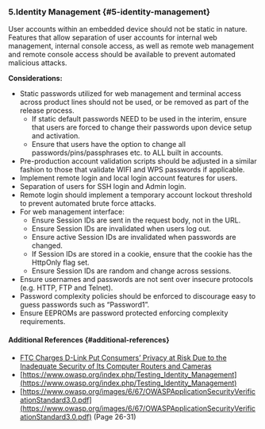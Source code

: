 ### 5.Identity Management {#5-identity-management}

User accounts within an embedded device should not be static in nature. Features that allow separation of user accounts for internal web management, internal console access, as well as remote web management and remote console access should be available to prevent automated malicious attacks.

**Considerations:**

*   Static passwords utilized for web management and terminal access across product lines should not be used, or be removed as part of the release process.
    *   If static default passwords NEED to be used in the interim, ensure that users are forced to change their passwords upon device setup and activation.
    *   Ensure that users have the option to change all passwords/pins/passphrases etc. to ALL built in accounts.
*   Pre-production account validation scripts should be adjusted in a similar fashion to those that validate WIFI and WPS passwords if applicable.
*   Implement remote login and local login account features for users.
*   Separation of users for SSH login and Admin login.
*   Remote login should implement a temporary account lockout threshold to prevent automated brute force attacks.
*   For web management interface:
    *   Ensure Session IDs are sent in the request body, not in the URL.
    *   Ensure Session IDs are invalidated when users log out.
    *   Ensure active Session IDs are invalidated when passwords are changed.
    *   If Session IDs are stored in a cookie, ensure that the cookie has the HttpOnly flag set.
    *   Ensure Session IDs are random and change across sessions.
*   Ensure usernames and passwords are not sent over insecure protocols (e.g. HTTP, FTP and Telnet).
*   Password complexity policies should be enforced to discourage easy to guess passwords such as “Password1”.
*   Ensure EEPROMs are password protected enforcing complexity requirements.

#### Additional References {#additional-references}

*   [FTC Charges D-Link Put Consumers’ Privacy at Risk Due to the Inadequate Security of Its Computer Routers and Cameras](https://www.ftc.gov/news-events/press-releases/2017/01/ftc-charges-d-link-put-consumers-privacy-risk-due-inadequate)
*   [https://www.owasp.org/index.php/Testing_Identity_Management](https://www.owasp.org/index.php/Testing_Identity_Management)
*   [https://www.owasp.org/images/6/67/OWASPApplicationSecurityVerificationStandard3.0.pdf](https://www.owasp.org/images/6/67/OWASPApplicationSecurityVerificationStandard3.0.pdf) (Page 26-31)
